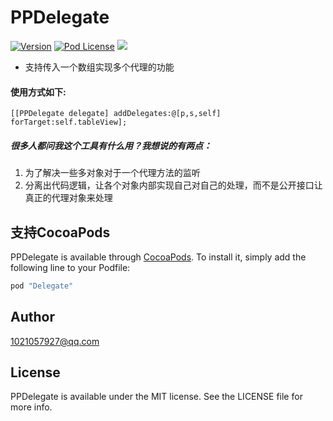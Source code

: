 # PPDelegate

[![Version](https://img.shields.io/cocoapods/v/PPDelegate.svg?style=flat)](http://cocoapods.org/pods/PPDelegate)
[![Pod License](http://img.shields.io/cocoapods/l/PPDelegate.svg?style=flat)](https://opensource.org/licenses/MIT)
![](https://img.shields.io/badge/language-objc-orange.svg)


* 支持传入一个数组实现多个代理的功能

#### 使用方式如下:
``` 
[[PPDelegate delegate] addDelegates:@[p,s,self] forTarget:self.tableView];

```

##### 很多人都问我这个工具有什么用？我想说的有两点：
1. 为了解决一些多对象对于一个代理方法的监听
2. 分离出代码逻辑，让各个对象内部实现自己对自己的处理，而不是公开接口让真正的代理对象来处理


## 支持CocoaPods

PPDelegate is available through [CocoaPods](http://cocoapods.org). To install
it, simply add the following line to your Podfile:

```ruby
pod "Delegate"
```

## Author

1021057927@qq.com

## License

PPDelegate is available under the MIT license. See the LICENSE file for more info.
